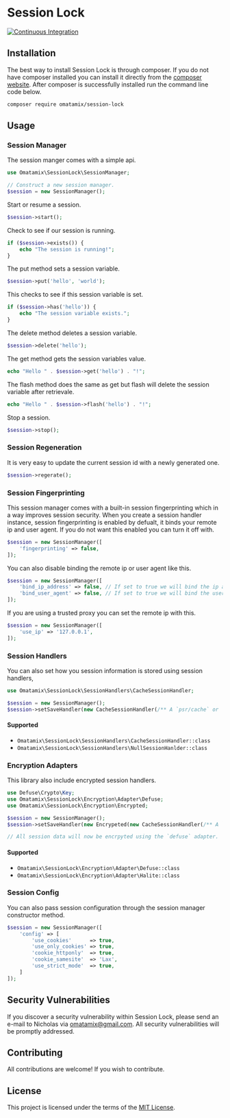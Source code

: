 # Session Lock

[![Continuous Integration](https://github.com/omatamix/session-lock/actions/workflows/php.yml/badge.svg)](https://github.com/omatamix/session-lock/actions/workflows/php.yml)

## Installation

The best way to install Session Lock is through composer. If you do not have composer installed you can install it directly from the [composer website](https://getcomposer.org/). After composer is successfully installed run the command line code below.

```sh
composer require omatamix/session-lock
```

## Usage

### Session Manager

The session manger comes with a simple api.

```php
use Omatamix\SessionLock\SessionManager;

// Construct a new session manager.
$session = new SessionManager();
```

Start or resume a session.

```php
$session->start();
```

Check to see if our session is running.

```php
if ($session->exists()) {
    echo "The session is running!";
}
```

The put method sets a session variable.

```php
$session->put('hello', 'world');
```

This checks to see if this session variable is set.

```php
if ($session->has('hello')) {
    echo "The session variable exists.";
}
```

The delete method deletes a session variable.

```php
$session->delete('hello');
```

The get method gets the session variables value.

```php
echo "Hello " . $session->get('hello') . "!";
```

The flash method does the same as get but flash will delete the session variable after retrievale.

```php
echo "Hello " . $session->flash('hello') . "!";
```

Stop a session.

```php
$session->stop();
```

### Session Regeneration

It is very easy to update the current session id with a newly generated one.

```php
$session->regerate();
```

### Session Fingerprinting

This session manager comes with a built-in session fingerprinting which in a way improves session security. When you create a session handler instance, session fingerprinting is enabled by defualt, it binds your remote ip and user agent. If you do not want this enabled you can turn it off with.

```php
$session = new SessionManager([
    'fingerprinting' => false,
]);
```

You can also disable binding the remote ip or user agent like this.

```php
$session = new SessionManager([
    'bind_ip_address' => false, // If set to true we will bind the ip address else dont.
    'bind_user_agent' => false, // If set to true we will bind the user agent else dont.
]);
```

If you are using a trusted proxy you can set the remote ip with this.

```php
$session = new SessionManager([
    'use_ip' => '127.0.0.1',
]);
```

### Session Handlers

You can also set how you session information is stored using session handlers,

```php
use Omatamix\SessionLock\SessionHandlers\CacheSessionHandler;

$session = new SessionManager();
$session->setSaveHandler(new CacheSessionHandler(/** A `psr/cache` or `psr/simple-cache` pool. */));
```

#### Supported

- `Omatamix\SessionLock\SessionHandlers\CacheSessionHandler::class`
- `Omatamix\SessionLock\SessionHandlers\NullSessionHanlder::class`

### Encryption Adapters

This library also include encrypted session handlers.

```php
use Defuse\Crypto\Key;
use Omatamix\SessionLock\Encryption\Adapter\Defuse;
use Omatamix\SessionLock\Encryption\Encrypted;

$session = new SessionManager();
$session->setSaveHandler(new Encrypeted(new CacheSessionHandler(/** A `psr/cache` or `psr/simple-cache` pool. */), new Defuse(Key::createNewRandomKey()));

// All session data will now be encrpyted using the `defuse` adapter.
```

#### Supported

- `Omatamix\SessionLock\Encryption\Adapter\Defuse::class`
- `Omatamix\SessionLock\Encryption\Adapter\Halite::class`

### Session Config

You can also pass session configuration through the session manager constructor method.

```php
$session = new SessionManager([
    'config' => [
        'use_cookies'      => true,
        'use_only_cookies' => true,
        'cookie_httponly'  => true,
        'cookie_samesite'  => 'Lax',
        'use_strict_mode'  => true,
    ]
]);
```

## Security Vulnerabilities

If you discover a security vulnerability within Session Lock, please send an e-mail to Nicholas via [omatamix@gmail.com](mailto:omatamix@gmail.com). All security vulnerabilities will be promptly addressed.

## Contributing

All contributions are welcome! If you wish to contribute.

## License

This project is licensed under the terms of the [MIT License](https://opensource.org/licenses/MIT).
